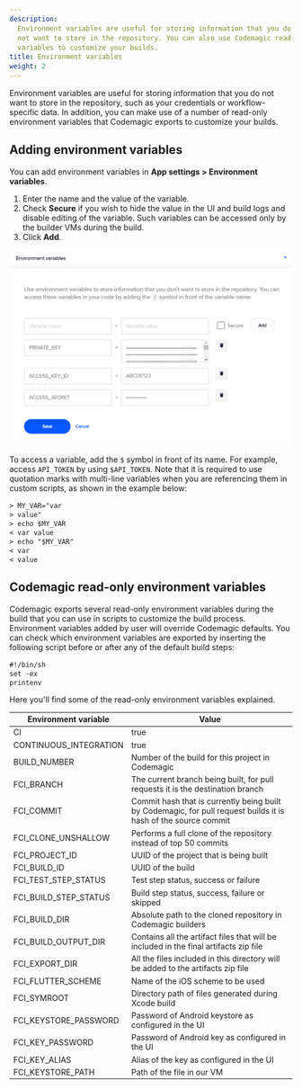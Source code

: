 ```yaml
---
description:
  Environment variables are useful for storing information that you do
  not want to store in the repository. You can also use Codemagic read-only environment
  variables to customize your builds.
title: Environment variables
weight: 2
---
```


Environment variables are useful for storing information that you do not want to store in the repository, such as your credentials or workflow-specific data. In addition, you can make use of a number of read-only environment variables that Codemagic exports to customize your builds.

## Adding environment variables

You can add environment variables in **App settings > Environment variables**.

1. Enter the name and the value of the variable.
2. Check **Secure** if you wish to hide the value in the UI and build logs and disable editing of the variable. Such variables can be accessed only by the builder VMs during the build.
3. Click **Add**.

![](../uploads/env_vars.PNG)

To access a variable, add the `$` symbol in front of its name. For example, access `API_TOKEN` by using `$API_TOKEN`. Note that it is required to use quotation marks with multi-line variables when you are referencing them in custom scripts, as shown in the example below:

    > MY_VAR="var
    > value"
    > echo $MY_VAR
    < var value
    > echo "$MY_VAR"
    < var
    < value

## Codemagic read-only environment variables

Codemagic exports several read-only environment variables during the build that you can use in scripts to customize the build process. Environment variables added by user will override Codemagic defaults. You can check which environment variables are exported by inserting the following script before or after any of the default build steps:

    #!/bin/sh
    set -ex
    printenv

Here you'll find some of the read-only environment variables explained.

| Environment variable   | Value                                                                                                           |
| ---------------------- | --------------------------------------------------------------------------------------------------------------- |
| CI                     | true                                                                                                            |
| CONTINUOUS_INTEGRATION | true                                                                                                            |
| BUILD_NUMBER           | Number of the build for this project in Codemagic                                                               |
| FCI_BRANCH             | The current branch being built, for pull requests it is the destination branch                                  |
| FCI_COMMIT             | Commit hash that is currently being built by Codemagic, for pull request builds it is hash of the source commit |
| FCI_CLONE_UNSHALLOW    | Performs a full clone of the repository instead of top 50 commits                                               |
| FCI_PROJECT_ID         | UUID of the project that is being built                                                                         |
| FCI_BUILD_ID           | UUID of the build                                                                                               |
| FCI_TEST_STEP_STATUS   | Test step status, success or failure                                                                            |
| FCI_BUILD_STEP_STATUS  | Build step status, success, failure or skipped                                                                  |
| FCI_BUILD_DIR          | Absolute path to the cloned repository in Codemagic builders                                                    |
| FCI_BUILD_OUTPUT_DIR   | Contains all the artifact files that will be included in the final artifacts zip file                           |
| FCI_EXPORT_DIR         | All the files included in this directory will be added to the artifacts zip file                                |
| FCI_FLUTTER_SCHEME     | Name of the iOS scheme to be used                                                                               |
| FCI_SYMROOT            | Directory path of files generated during Xcode build                                                            |
| FCI_KEYSTORE_PASSWORD  | Password of Android keystore as configured in the UI                                                            |
| FCI_KEY_PASSWORD       | Password of Android key as configured in the UI                                                                 |
| FCI_KEY_ALIAS          | Alias of the key as configured in the UI                                                                        |
| FCI_KEYSTORE_PATH      | Path of the file in our VM                                                                                      |
